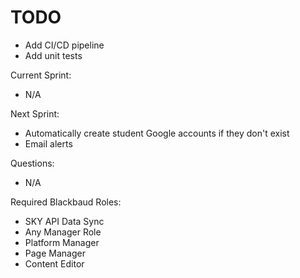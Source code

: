# TODO

- Add CI/CD pipeline
- Add unit tests

Current Sprint:

- N/A

Next Sprint:

- Automatically create student Google accounts if they don't exist
- Email alerts

Questions:

- N/A

Required Blackbaud Roles:

- SKY API Data Sync
- Any Manager Role
- Platform Manager
- Page Manager
- Content Editor
